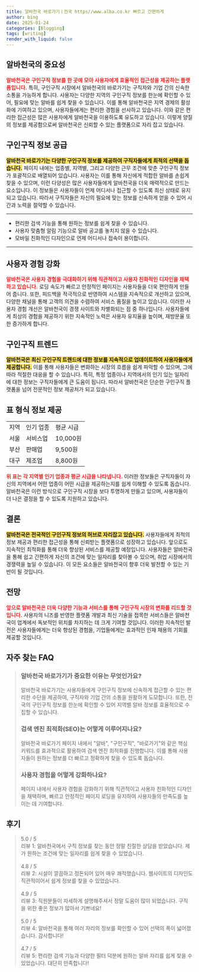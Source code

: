 ```yaml
---
title: 알바천국 바로가기ㅣ전국 https//www.alba.co.kr 빠르고 간편하게
author: bing
date: 2025-01-24
categories: [Blogging]
tags: [writing]
render_with_liquid: false
---
```



<h2 id='알바천국의중요성'>알바천국의 중요성</h2>

<p><b><span style="color: #ee2323;">알바천국은 구인구직 정보를 한 곳에 모아 사용자에게 효율적인 접근성을 제공하는 플랫폼입니다.</span></b> 특히, 구인구직 시장에서 알바천국의 바로가기는 구직자와 기업 간의 신속한 소통을 가능하게 합니다. 사용자는 다양한 지역의 구인구직 정보를 한눈에 확인할 수 있어, 필요에 맞는 알바를 쉽게 찾을 수 있습니다. 이를 통해 알바천국은 지역 경제의 활성화에 기여하고 있으며, 사용자들에게는 편리한 경험을 선사하고 있습니다. 이와 같은 편리한 접근성은 많은 사용자에게 알바천국을 이용하도록 유도하고 있습니다. 이렇게 양질의 정보를 제공함으로써 알바천국은 신뢰할 수 있는 플랫폼으로 자리 잡고 있습니다.</p>

<h2 id='구인구직정보공급'>구인구직 정보 공급</h2>

<p><b><span style="background-color: #ffe066;">알바천국 바로가기는 다양한 구인구직 정보를 제공하여 구직자들에게 최적의 선택을 돕습니다.</span></b> 페이지 내에는 업종별, 지역별, 그리고 다양한 근무 조건에 맞춘 구인구직 정보가 포괄적으로 배열되어 있습니다. 사용자는 이를 통해 자신에게 적합한 알바를 손쉽게 찾을 수 있으며, 이런 다양성은 많은 사용자들에게 알바천국을 더욱 매력적으로 만드는 요소입니다. 이 정보들은 사용자들이 언제 어디서나 접근할 수 있도록 최신 상태로 유지되고 있습니다. 따라서 구직자들은 자신의 필요에 맞는 정보를 신속하게 얻을 수 있어 시간과 노력을 절약할 수 있습니다.</p>

<hr />

<ul>
    <li>편리한 검색 기능을 통해 원하는 정보를 쉽게 찾을 수 있습니다.</li>
    <li>사용자 맞춤형 알림 기능으로 알바 공고를 놓치지 않을 수 있습니다.</li>
    <li>모바일 친화적인 디자인으로 언제 어디서나 접속이 용이합니다.</li>
</ul>

<hr />

<h2 id='사용자경험강화'>사용자 경험 강화</h2>

<p><b><span style="color: #ee2323;">알바천국은 사용자 경험을 극대화하기 위해 직관적이고 사용자 친화적인 디자인을 채택하고 있습니다.</span></b> 로딩 속도가 빠르고 안정적인 페이지는 사용자들을 더욱 편안하게 만들어 줍니다. 또한, 피드백을 적극적으로 반영하여 시스템을 지속적으로 개선하고 있으며, 다양한 채널을 통해 고객의 의견을 수렴하여 서비스 품질을 높이고 있습니다. 이러한 사용자 경험 개선은 알바천국이 경쟁 사이트와 차별화되는 점 중 하나입니다. 사용자들에게 최상의 경험을 제공하기 위한 지속적인 노력은 사용자 유지율을 높이며, 재방문율 또한 증가하게 합니다.</p>

<h2 id='구인구직트렌드'>구인구직 트렌드</h2>

<p><b><span style="background-color: #ffe066;">알바천국은 최신 구인구직 트렌드에 대한 정보를 지속적으로 업데이트하여 사용자들에게 제공합니다.</span></b> 이를 통해 사용자들은 변화하는 시장의 흐름을 쉽게 파악할 수 있으며, 그에 따라 적절한 대응을 할 수 있습니다. 특히, 특정 업종이나 지역에서의 인기 있는 일자리에 대한 정보는 구직자들에게 큰 도움이 됩니다. 따라서 알바천국은 단순한 구인구직 플랫폼을 넘어 전문적인 정보 제공처가 되고 있습니다.</p>

<h2 id='표형식정보제공'>표 형식 정보 제공</h2>

<table>
    <tr>
        <td>지역</td>
        <td>인기 업종</td>
        <td>평균 시급</td>
    </tr>
    <tr>
        <td>서울</td>
        <td>서비스업</td>
        <td>10,000원</td>
    </tr>
    <tr>
        <td>부산</td>
        <td>판매업</td>
        <td>9,500원</td>
    </tr>
    <tr>
        <td>대구</td>
        <td>제조업</td>
        <td>8,800원</td>
    </tr>
</table>

<p><b><span style="color: #ee2323;">위 표는 각 지역별 인기 업종과 평균 시급을 나타냅니다.</span></b> 이러한 정보들은 구직자들이 자신의 지역에서 어떤 업종이 어떤 시급을 제공하는지를 쉽게 이해할 수 있도록 돕습니다. 알바천국은 이런 방식으로 구인구직 시장을 보다 투명하게 만들고 있으며, 사용자들이 더 나은 결정을 할 수 있도록 지원하고 있습니다.</p>

<h2 id='결론'>결론</h2>

<p><b><span style="background-color: #ffe066;">알바천국은 전국적인 구인구직 정보의 허브로 자리잡고 있습니다.</span></b> 사용자들에게 최적의 정보 제공과 편리한 접근성을 통해 신뢰받는 플랫폼으로 성장하고 있습니다. 앞으로도 지속적인 최적화를 통해 더욱 향상된 서비스를 제공할 예정입니다. 사용자들은 알바천국을 통해 쉽고 간편하게 자신의 조건에 맞는 일자리를 찾아볼 수 있으며, 취업 시장에서의 경쟁력을 높일 수 있습니다. 이 모든 요소들은 알바천국이 향후 더욱 발전할 수 있는 기반이 될 것입니다.</p>

<h2 id='전망'>전망</h2>

<p><b><span style="color: #ee2323;">앞으로 알바천국은 더욱 다양한 기능과 서비스를 통해 구인구직 시장의 변화를 리드할 것입니다.</span></b> 사용자의 니즈를 반영한 플랫폼 개발과 최신 기술을 접목한 서비스들은 알바천국이 업계에서 독보적인 위치를 차지하는 데 크게 기여할 것입니다. 이러한 지속적인 발전은 사용자들에게는 더욱 향상된 경험을, 기업들에게는 효과적인 인재 채용의 기회를 제공할 것입니다.</p>


<h2 id='자주_찾는_FAQ'>자주 찾는 FAQ</h2>
<div itemscope="" itemtype="https://schema.org/FAQPage"> 
<blockquote> 
<div itemscope="" itemprop="mainEntity" itemtype="https://schema.org/Question"> 
<h3 itemprop="name">알바천국 바로가기가 중요한 이유는 무엇인가요?</h3> 
<div itemscope="" itemprop="acceptedAnswer" itemtype="https://schema.org/Answer"> 
<span itemprop="text"> 
<p>알바천국 바로가기는 사용자들에게 구인구직 정보에 신속하게 접근할 수 있는 편리한 수단을 제공하여, 구직자와 기업 간의 소통을 원활하게 도모합니다. 또한, 전국의 구인구직 정보를 한눈에 확인할 수 있어 지역별 알바 정보를 효율적으로 수집할 수 있습니다.</p> 
</span> 
</div> 
</div> 

<div itemscope="" itemprop="mainEntity" itemtype="https://schema.org/Question"> 
<h3 itemprop="name">검색 엔진 최적화(SEO)는 어떻게 이루어지나요?</h3> 
<div itemscope="" itemprop="acceptedAnswer" itemtype="https://schema.org/Answer"> 
<span itemprop="text"> 
<p>알바천국 바로가기 페이지 내에서 "알바", "구인구직", "바로가기"와 같은 핵심 키워드를 효과적으로 활용하여 검색 엔진 최적화를 진행합니다. 이를 통해 사용자들이 원하는 정보를 더 빠르고 정확하게 찾을 수 있도록 돕습니다.</p> 
</span> 
</div> 
</div> 

<div itemscope="" itemprop="mainEntity" itemtype="https://schema.org/Question"> 
<h3 itemprop="name">사용자 경험을 어떻게 강화하나요?</h3> 
<div itemscope="" itemprop="acceptedAnswer" itemtype="https://schema.org/Answer"> 
<span itemprop="text"> 
<p>페이지 내에서 사용자 경험을 강화하기 위해 직관적이고 사용자 친화적인 디자인을 채택하며, 빠르고 안정적인 페이지 로딩을 유지하여 사용자들의 만족도를 높이는 데 기여합니다.</p> 
</span> 
</div> 
</div> 
</blockquote> 
</div>
<h2 id='후기'>후기</h2>
<div itemscope itemtype="https://schema.org/Product">
  <blockquote>
  <div itemprop="review" itemscope itemtype="https://schema.org/Review">
      <div itemprop="reviewRating" itemscope itemtype="https://schema.org/Rating"> <span itemprop="ratingValue">5.0</span> / <span itemprop="bestRating">5</span> </div>
      <span itemprop="reviewBody">리뷰 1: 알바천국에서 구직 정보를 찾는 동안 정말 친절한 상담을 받았습니다. 제가 원하는 조건에 맞는 일자리를 쉽게 찾을 수 있었습니다.</span>
  </div>
  <br>
  <div itemprop="review" itemscope itemtype="https://schema.org/Review">
      <div itemprop="reviewRating" itemscope itemtype="https://schema.org/Rating"> <span itemprop="ratingValue">4.8</span> / <span itemprop="bestRating">5</span> </div>
      <span itemprop="reviewBody">리뷰 2: 시설이 깔끔하고 정돈되어 있어 매우 쾌적했습니다. 웹사이트의 디자인도 직관적이어서 쉽게 정보를 찾을 수 있었습니다.</span>
  </div>
  <br>
  <div itemprop="review" itemscope itemtype="https://schema.org/Review">
      <div itemprop="reviewRating" itemscope itemtype="https://schema.org/Rating"> <span itemprop="ratingValue">4.9</span> / <span itemprop="bestRating">5</span> </div>
      <span itemprop="reviewBody">리뷰 3: 직원분들이 자세하게 설명해주셔서 정말 도움이 많이 되었습니다. 구직을 위한 좋은 정보가 많아서 기쁘네요!</span>
  </div>
  <br>
  <div itemprop="review" itemscope itemtype="https://schema.org/Review">
      <div itemprop="reviewRating" itemscope itemtype="https://schema.org/Rating"> <span itemprop="ratingValue">5.0</span> / <span itemprop="bestRating">5</span> </div>
      <span itemprop="reviewBody">리뷰 4: 알바천국을 통해 여러 자리의 정보를 확인할 수 있어 선택의 폭이 넓어졌습니다. 감사합니다!</span>
  </div>
  <br>
  <div itemprop="review" itemscope itemtype="https://schema.org/Review">
      <div itemprop="reviewRating" itemscope itemtype="https://schema.org/Rating"> <span itemprop="ratingValue">4.7</span> / <span itemprop="bestRating">5</span> </div>
      <span itemprop="reviewBody">리뷰 5: 편리한 검색 기능과 다양한 필터 덕분에 원하는 알바 자리를 쉽게 찾을 수 있었습니다. 대단히 만족합니다!</span>
  </div>
  </blockquote>
</div>
